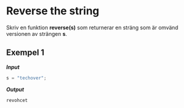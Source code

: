# Reverse the string

Skriv en funktion **reverse(s)** som returnerar en sträng som är omvänd versionen av strängen **s**.

## Exempel 1

**_Input_**

```js
s = "techover";
```

**_Output_**

```bash
revohcet
```
